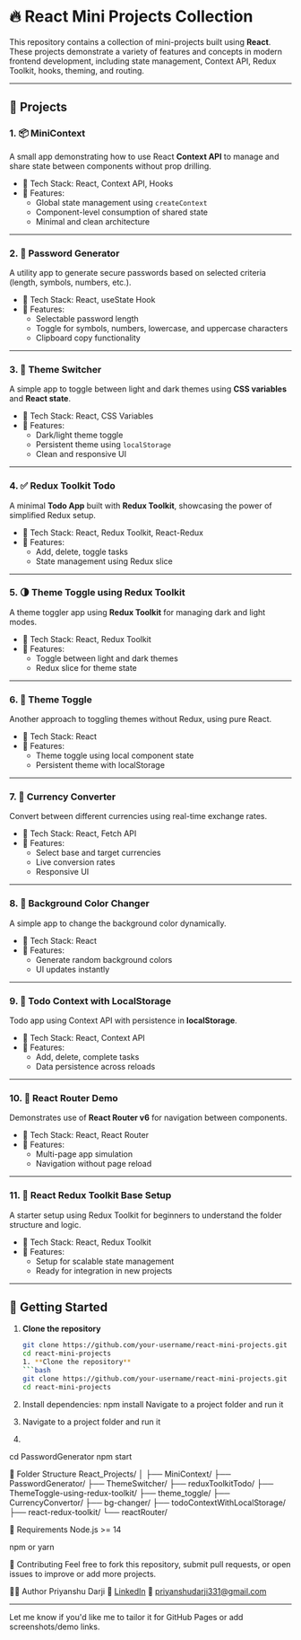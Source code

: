 # 🔥 React Mini Projects Collection

This repository contains a collection of mini-projects built using **React**. These projects demonstrate a variety of features and concepts in modern frontend development, including state management, Context API, Redux Toolkit, hooks, theming, and routing.

---

## 🧩 Projects

### 1. 📦 MiniContext
A small app demonstrating how to use React **Context API** to manage and share state between components without prop drilling.

- 🔧 Tech Stack: React, Context API, Hooks
- 🎯 Features:
  - Global state management using `createContext`
  - Component-level consumption of shared state
  - Minimal and clean architecture

---

### 2. 🔐 Password Generator
A utility app to generate secure passwords based on selected criteria (length, symbols, numbers, etc.).

- 🔧 Tech Stack: React, useState Hook
- 🎯 Features:
  - Selectable password length
  - Toggle for symbols, numbers, lowercase, and uppercase characters
  - Clipboard copy functionality

---

### 3. 🎨 Theme Switcher
A simple app to toggle between light and dark themes using **CSS variables** and **React state**.

- 🔧 Tech Stack: React, CSS Variables
- 🎯 Features:
  - Dark/light theme toggle
  - Persistent theme using `localStorage`
  - Clean and responsive UI

---

### 4. ✅ Redux Toolkit Todo
A minimal **Todo App** built with **Redux Toolkit**, showcasing the power of simplified Redux setup.

- 🔧 Tech Stack: React, Redux Toolkit, React-Redux
- 🎯 Features:
  - Add, delete, toggle tasks
  - State management using Redux slice

---

### 5. 🌗 Theme Toggle using Redux Toolkit
A theme toggler app using **Redux Toolkit** for managing dark and light modes.

- 🔧 Tech Stack: React, Redux Toolkit
- 🎯 Features:
  - Toggle between light and dark themes
  - Redux slice for theme state

---

### 6. 🎨 Theme Toggle
Another approach to toggling themes without Redux, using pure React.

- 🔧 Tech Stack: React
- 🎯 Features:
  - Theme toggle using local component state
  - Persistent theme with localStorage

---

### 7. 💸 Currency Converter
Convert between different currencies using real-time exchange rates.

- 🔧 Tech Stack: React, Fetch API
- 🎯 Features:
  - Select base and target currencies
  - Live conversion rates
  - Responsive UI

---

### 8. 🎨 Background Color Changer
A simple app to change the background color dynamically.

- 🔧 Tech Stack: React
- 🎯 Features:
  - Generate random background colors
  - UI updates instantly

---

### 9. 🧠 Todo Context with LocalStorage
Todo app using Context API with persistence in **localStorage**.

- 🔧 Tech Stack: React, Context API
- 🎯 Features:
  - Add, delete, complete tasks
  - Data persistence across reloads

---

### 10. 🔁 React Router Demo
Demonstrates use of **React Router v6** for navigation between components.

- 🔧 Tech Stack: React, React Router
- 🎯 Features:
  - Multi-page app simulation
  - Navigation without page reload

---

### 11. 🧩 React Redux Toolkit Base Setup
A starter setup using Redux Toolkit for beginners to understand the folder structure and logic.

- 🔧 Tech Stack: React, Redux Toolkit
- 🎯 Features:
  - Setup for scalable state management
  - Ready for integration in new projects

---

## 🚀 Getting Started

1. **Clone the repository**
   ```bash
   git clone https://github.com/your-username/react-mini-projects.git
   cd react-mini-projects
   1. **Clone the repository**
   ```bash
   git clone https://github.com/your-username/react-mini-projects.git
   cd react-mini-projects


2. Install dependencies:
npm install
Navigate to a project folder and run it

3. Navigate to a project folder and run it
4. 
cd PasswordGenerator
npm start

📂 Folder Structure
React_Projects/
│
├── MiniContext/
├── PasswordGenerator/
├── ThemeSwitcher/
├── reduxToolkitTodo/
├── ThemeToggle-using-redux-toolkit/
├── theme_toggle/
├── CurrencyConvertor/
├── bg-changer/
├── todoContextWithLocalStorage/
├── react-redux-toolkit/
└── reactRouter/


📌 Requirements
Node.js >= 14

npm or yarn

🙌 Contributing
Feel free to fork this repository, submit pull requests, or open issues to improve or add more projects.


👨‍💻 Author
Priyanshu Darji
🔗 [LinkedIn](www.linkedin.com/in/priyanshudarji)
📧 priyanshudarji331@gmail.com

---

Let me know if you'd like me to tailor it for GitHub Pages or add screenshots/demo links.
